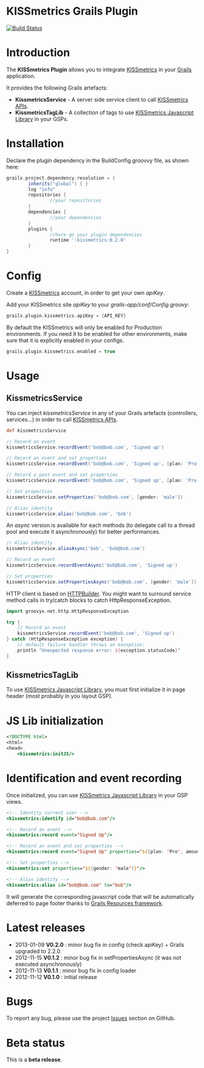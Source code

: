 KISSmetrics Grails Plugin
=========================

[![Build Status](https://buildhive.cloudbees.com/job/benorama/job/grails-kissmetrics/badge/icon)](https://buildhive.cloudbees.com/job/benorama/job/grails-kissmetrics/)

# Introduction

The **KISSmetrics Plugin** allows you to integrate [KISSmetrics](http://www.kissmetrics.com) in your [Grails](http://grails.org) application.

It provides the following Grails artefacts:
* **KissmetricsService** - A server side service client to call [KISSmetrics APIs](http://support.kissmetrics.com/apis/specifications).
* **KissmetricsTagLib** - A collection of tags to use [KISSmetrics Javascript Library](http://support.kissmetrics.com/apis/javascript) in your GSPs.


# Installation

Declare the plugin dependency in the BuildConfig.groovvy file, as shown here:

```groovy
grails.project.dependency.resolution = {
		inherits("global") { }
		log "info"
		repositories {
				//your repositories
		}
		dependencies {
				//your dependencies
		}
		plugins {
				//here go your plugin dependencies
				runtime ':kissmetrics:0.2.0'
		}
}
```


# Config

Create a [KISSmetrics](http://www.kissmetrics.com) account, in order to get your own _apiKey_.

Add your KISSmetrics site _apiKey_ to your _grails-app/conf/Config.groovy_:

```groovy
grails.plugin.kissmetrics.apiKey = {API_KEY}
```
By default the KISSmetrics will only be enabled for Production environments.  If you need it to be enabled for other environments, make sure that it is explicitly enabled in your configs.

```groovy
grails.plugin.kissmetrics.enabled = true
```


# Usage

## KissmetricsService

You can inject _kissmetricsService_ in any of your Grails artefacts (controllers, services...) in order to call [KISSmetrics APIs](http://support.kissmetrics.com/apis/specifications).

```groovy
def kissmetricsService

// Record an event
kissmetricsService.recordEvent('bob@bob.com', 'Signed up')

// Record an event and set properties
kissmetricsService.recordEvent('bob@bob.com', 'Signed up', [plan: 'Pro', amount: 99.95])

// Record a past event and set properties
kissmetricsService.recordEvent('bob@bob.com', 'Signed up', [plan: 'Pro', amount: 99.95], (new Date() - 10).time)

// Set properties
kissmetricsService.setProperties('bob@bob.com', [gender: 'male'])

// Alias identity
kissmetricsService.alias('bob@bob.com', 'bob')
```

An *async* version is available for each methods (to delegate call to a thread pool and execute it asynchronously) for better performances.

```groovy
// Alias identity
kissmetricsService.aliasAsync('bob', 'bob@bob.com')

// Record an event
kissmetricsService.recordEventAsync('bob@bob.com', 'Signed up')

// Set properties
kissmetricsService.setPropertiesAsync('bob@bob.com', [gender: 'male'])
```
HTTP client is based on [HTTPBuilder](http://groovy.codehaus.org/modules/http-builder).
You might want to surround service method calls in try/catch blocks to catch HttpResponseException.

```groovy
import groovyx.net.http.HttpResponseException

try {
    // Record an event
    kissmetricsService.recordEvent('bob@bob.com', 'Signed up')
} catch (HttpResponseException exception) {
    // default failure handler throws an exception:
    println "Unexpected response error: ${exception.statusCode}"
}
```

## KissmetricsTagLib

To use [KISSmetrics Javascript Library](http://support.kissmetrics.com/apis/javascript), you must first initialize it in page header (most probably in you layout GSP).

# JS Lib initialization

```jsp
<!DOCTYPE html>
<html>
<head>
    <kissmetrics:initJS/>
```

# Identification and event recording

Once initialized, you can use [KISSmetrics Javascript Library](http://support.kissmetrics.com/apis/javascript) in your GSP views.

```jsp
<!-- Identity current user -->
<kissmetrics:identify id="bob@bob.com"/>

<!-- Record an event -->
<kissmetrics:record event="Signed Up"/>

<!-- Record an event and set properties -->
<kissmetrics:record event="Signed Up" properties="${[plan: 'Pro', amount: 99.95]}"/>

<!-- Set properties -->
<kissmetrics:set properties="${[gender: 'male']}"/>

<!-- Alias identity -->
<kissmetrics:alias id="bob@bob.com" to="bob"/>
```

It will generate the corresponding javascript code that will be automatically deferred to page footer thanks to [Grails Resources framework](https://github.com/grails-plugins/grails-resources).


# Latest releases

* 2013-01-09 **V0.2.0** : minor bug fix in config (check apiKey) + Grails upgraded to 2.2.0
* 2012-11-15 **V0.1.2** : minor bug fix in setPropertiesAsync (it was not executed asynchronously)
* 2012-11-13 **V0.1.1** : minor bug fix in config loader
* 2012-11-12 **V0.1.0** : initial release

# Bugs

To report any bug, please use the project [Issues](http://github.com/benorama/grails-kissmetrics/issues) section on GitHub.


# Beta status

This is a **beta release**.
